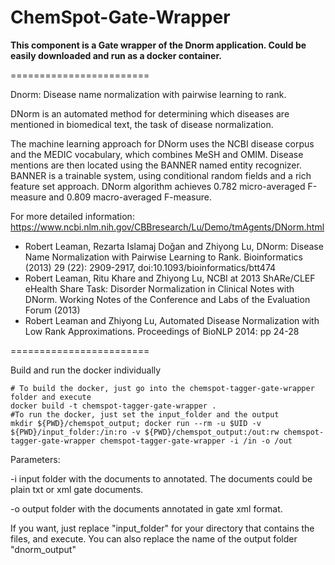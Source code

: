 ChemSpot-Gate-Wrapper
========================

<b>This component is a Gate wrapper of the Dnorm application.  Could be easily downloaded and run as a docker container.
</b>   

========================

Dnorm: Disease name normalization with pairwise learning to rank.

DNorm is an automated method for determining which diseases are mentioned in biomedical text, the task of disease normalization. 

The machine learning approach for DNorm uses the NCBI disease corpus and the MEDIC vocabulary, which combines MeSH and OMIM.
Disease mentions are then located using the BANNER named entity recognizer. BANNER is a trainable system, using conditional random fields and a rich feature set approach.
DNorm algorithm achieves 0.782 micro-averaged F-measure and 0.809 macro-averaged F-measure.

For more detailed information:
https://www.ncbi.nlm.nih.gov/CBBresearch/Lu/Demo/tmAgents/DNorm.html

<ul>
<li>
Robert Leaman, Rezarta Islamaj Doǧan and Zhiyong Lu, DNorm: Disease Name Normalization with Pairwise Learning to Rank. Bioinformatics (2013) 29 (22): 2909-2917, doi:10.1093/bioinformatics/btt474
</li>
<li>
Robert Leaman, Ritu Khare and Zhiyong Lu, NCBI at 2013 ShARe/CLEF eHealth Share Task: Disorder Normalization in Clinical Notes with DNorm. Working Notes of the Conference and Labs of the Evaluation Forum (2013)
</li>
<li>
Robert Leaman and Zhiyong Lu, Automated Disease Normalization with Low Rank Approximations. Proceedings of BioNLP 2014: pp 24-28
</li>
</ul>

========================

Build and run the docker individually
	
	# To build the docker, just go into the chemspot-tagger-gate-wrapper folder and execute
	docker build -t chemspot-tagger-gate-wrapper .
	#To run the docker, just set the input_folder and the output
	mkdir ${PWD}/chemspot_output; docker run --rm -u $UID -v ${PWD}/input_folder:/in:ro -v ${PWD}/chemspot_output:/out:rw chemspot-tagger-gate-wrapper chemspot-tagger-gate-wrapper -i /in -o /out
	
		
Parameters:
<p>
-i input folder with the documents to annotated. The documents could be plain txt or xml gate documents.
</p>
<p>
-o output folder with the documents annotated in gate xml format.
</p>

<p>If you want, just replace "input_folder" for your directory that contains the files, and execute. You can also replace the name of the output folder "dnorm_output"</p>
		
		
